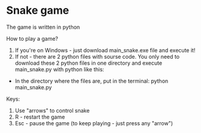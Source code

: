 # Snake game
The game is written in python

How to play a game?
1. If you're on Windows - just download main_snake.exe file and execute it!
2. If not - there are 2 python files with sourse code. You only need to download these 2 python files in one directory and execute main_snake.py with python like this:
* In the directory where the files are, put in the terminal: python main_snake.py

Keys:
1. Use "arrows" to control snake
2. R - restart the game
3. Esc - pause the game (to keep playing - just press any "arrow")
